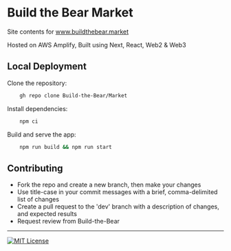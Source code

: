
# Build the Bear Market
Site contents for www.buildthebear.market

Hosted on AWS Amplify, Built using Next, React, Web2 & Web3

## Local Deployment
Clone the repository:

```bash
    gh repo clone Build-the-Bear/Market
```

Install dependencies:

```bash
    npm ci
```

Build and serve the app:

```bash
    npm run build && npm run start
```

## Contributing

- Fork the repo and create a new branch, then make your changes
- Use title-case in your commit messages with a brief, comma-delimited list of changes
- Create a pull request to the 'dev' branch with a description of changes, and expected results
- Request review from Build-the-Bear

<hr>

[![MIT License](https://img.shields.io/badge/License-GNU%20General%20Public%20License%20v3.0-orange)](https://choosealicense.com/licenses/gpl-3.0/)
